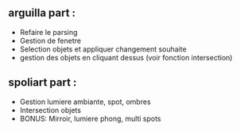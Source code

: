 ## arguilla part :
- Refaire le parsing
- Gestion de fenetre
- Selection objets et appliquer changement souhaite
- gestion des objets en cliquant dessus (voir fonction intersection)

## spoliart part :
- Gestion lumiere ambiante, spot, ombres
- Intersection objets
- BONUS: Mirroir, lumiere phong, multi spots
